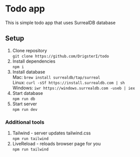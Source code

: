 # Todo app
This is simple todo app that uses SurrealDB database
## Setup
1. Clone repository  
`git clone https://github.com/DrigsterI/todo`
2. Install dependencies  
`npm i`
3. Install database  
Mac: 
`brew install surrealdb/tap/surreal`  
Linux: 
`curl -sSf https://install.surrealdb.com | sh`  
Windows: 
`iwr https://windows.surrealdb.com -useb | iex`  
4. Start database  
`npm run db`
5. Start server  
`npm run dev`

### Additional tools
1. Tailwind - server updates tailwind.css  
`npm run tailwind`
1. LiveReload - reloads browser page for you  
`npm run tailwind`

